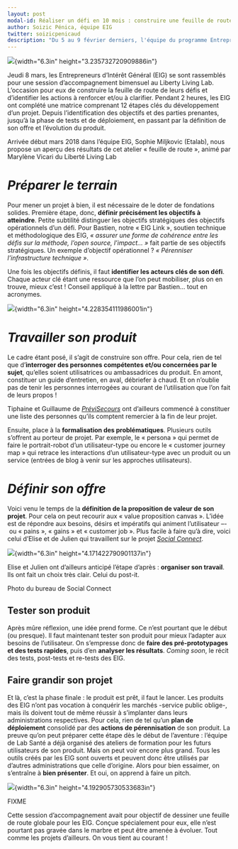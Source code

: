 ```yaml
---
layout: post
modal-id: Réaliser un défi en 10 mois : construire une feuille de route partagée et accepter de la faire évoluer
author: Soizic Pénica, équipe EIG
twitter: soizicpenicaud
description: "Du 5 au 9 février derniers, l'équipe du programme Entrepreneur·e d'Intérêt Général a réuni les 28 membres de la promotion 2 lors d'un bootcamp d'intégration. L’objectif : leur donner l’élan et les outils nécessaires pour réussir en 10 mois les 13 défis ambitieux qu’ils ont choisis. Retour sur la conception de cette semaine et ce qui en est ressorti."
---
```





![](media/image1.png){width="6.3in" height="3.235732720909886in"}

Jeudi 8 mars, les Entrepreneurs d’Intérêt Général (EIG) se sont
rassemblés pour une session d’accompagnement bimensuel au Liberty Living
Lab. L’occasion pour eux de construire la feuille de route de leurs
défis et d’identifier les actions à renforcer et/ou à clarifier. Pendant
2 heures, les EIG ont complété une matrice comprenant 12 étapes clés du
développement d’un projet. Depuis l’identification des objectifs et des
parties prenantes, jusqu’à la phase de tests et de déploiement, en
passant par la définition de son offre et l’évolution du produit.

Arrivée début mars 2018 dans l’équipe EIG, Sophie Miljkovic (Etalab),
nous propose un aperçu des résultats de cet atelier « feuille de
route », animé par Marylène Vicari du Liberté Living Lab

# *Préparer le terrain*

Pour mener un projet à bien, il est nécessaire de le doter de fondations
solides. Première étape, donc, **définir précisément les objectifs à
atteindre**. Petite subtilité distinguer les objectifs stratégiques des
objectifs opérationnels d’un défi. Pour Bastien, notre « EIG Link »,
soutien technique et méthodologique des EIG, *« assurer une forme de
cohérence entre les défis sur la méthode, l’open source, l’impact… »*
fait partie de ses objectifs stratégiques. Un exemple d’objectif
opérationnel ? *« Pérenniser l’infrastructure technique »*.

Une fois les objectifs définis, il faut **identifier les acteurs clés de
son défi**. Chaque acteur clé étant une ressource que l’on peut
mobiliser, plus on en trouve, mieux c’est ! Conseil appliqué à la lettre
par Bastien… tout en acronymes.

![](media/image2.png){width="6.3in" height="4.228354111986001in"}

# *Travailler son produit*

Le cadre étant posé, il s’agit de construire son offre. Pour cela, rien
de tel que d’**interroger des personnes compétentes et/ou concernées par
le sujet**, qu’elles soient utilisatrices ou ambassadrices du produit.
En amont, constituer un guide d’entretien, en aval, débriefer à chaud.
Et on n’oublie pas de tenir les personnes interrogées au courant de
l’utilisation que l’on fait de leurs propos !

Tiphaine et Guillaume de [*PréviSecours*](https://previsecours.fr/) ont
d’ailleurs commencé à constituer une liste des personnes qu’ils comptent
remercier à la fin de leur projet.

Ensuite, place à la **formalisation des problématiques**. Plusieurs
outils s’offrent au porteur de projet. Par exemple, le « persona » qui
permet de faire le portrait-robot d’un utilisateur-type ou encore le
« customer journey map » qui retrace les interactions d’un
utilisateur-type avec un produit ou un service (entrées de blog à venir
sur les approches utilisateurs).

# *Définir son offre*

Voici venu le temps de la **définition de la proposition de valeur de
son projet**. Pour cela on peut recourir aux « value proposition
canvas ». L’idée est de répondre aux besoins, désirs et impératifs qui
animent l’utilisateur –- ou « pains », « gains » et « customer job ».
Plus facile à faire qu’à dire, voici celui d’Elise et de Julien qui
travaillent sur le projet [*Social Connect*](https://entrepreneur-interet-general.etalab.gouv.fr/defi/2017/09/26/socialconnect/).

![](media/image3.png){width="6.3in" height="4.171422790901137in"}

Elise et Julien ont d’ailleurs anticipé l’étape d’après : **organiser
son travail**. Ils ont fait un choix très clair. Celui du post-it.

Photo du bureau de Social Connect

## Tester son produit

Après mûre réflexion, une idée prend forme. Ce n’est pourtant que le
début (ou presque). Il faut maintenant tester son produit pour mieux
l’adapter aux besoins de l’utilisateur. On s’empresse donc de **faire
des pré-prototypages et des tests rapides**, puis d’en **analyser les
résultats**. *Coming soon*, le récit des tests, post-tests et re-tests
des EIG.

## Faire grandir son projet

Et là, c’est la phase finale : le produit est prêt, il faut le lancer.
Les produits des EIG n’ont pas vocation à conquérir les marchés -service
public oblige-, mais ils doivent tout de même réussir à s’implanter dans
leurs administrations respectives. Pour cela, rien de tel qu’un **plan
de déploiement** consolidé par des **actions de pérennisation** de son
produit. La preuve qu’on peut préparer cette étape dès le début de
l’aventure : l’équipe de Lab Santé a déjà organisé des ateliers de
formation pour les futurs utilisateurs de son produit. Mais on peut voir
encore plus grand. Tous les outils créés par les EIG sont ouverts et
peuvent donc être utilisés par d’autres administrations que celle
d’origine. Alors pour bien essaimer, on s’entraîne à **bien présenter**.
Et oui, on apprend à faire un pitch.

![](media/image4.jpeg){width="6.3in" height="4.192905730533683in"}

FIXME

Cette session d’accompagnement avait pour objectif de dessiner une
feuille de route globale pour les EIG.  Conçue spécialement pour eux,
elle n’est pourtant pas gravée dans le marbre et peut être amenée à
évoluer. Tout comme les projets d’ailleurs. On vous tient au courant !
